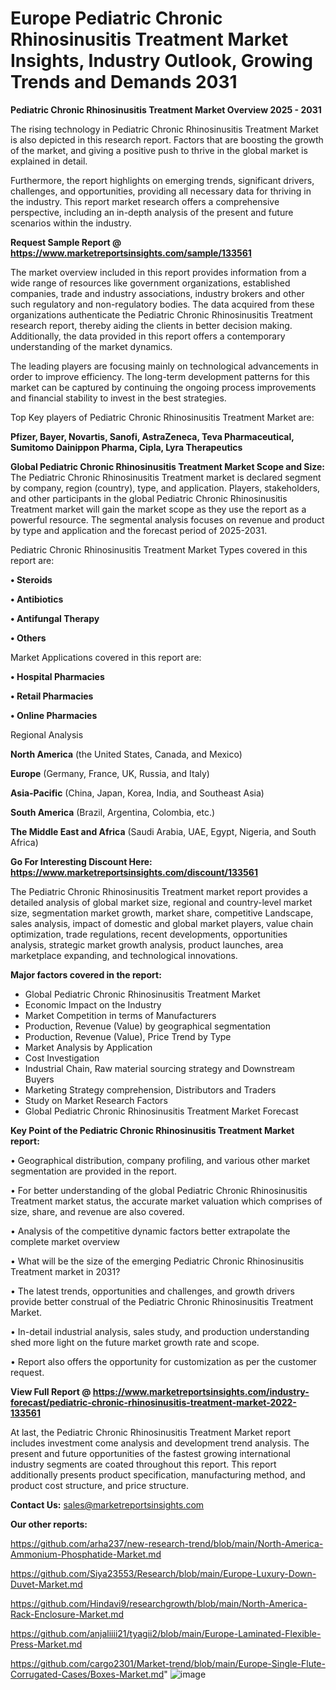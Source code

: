 # Europe Pediatric Chronic Rhinosinusitis Treatment Market Insights, Industry Outlook, Growing Trends and Demands 2031

<Strong> Pediatric Chronic Rhinosinusitis Treatment Market Overview 2025 - 2031</strong>

The rising technology in Pediatric Chronic Rhinosinusitis Treatment Market is also depicted in this research report. Factors that are boosting the growth of the market, and giving a positive push to thrive in the global market is explained in detail.

Furthermore, the report highlights on emerging trends, significant drivers, challenges, and opportunities, providing all necessary data for thriving in the industry. This report market research offers a comprehensive perspective, including an in-depth analysis of the present and future scenarios within the industry.

<strong>Request Sample Report @ <a href=https://www.marketreportsinsights.com/sample/133561>https://www.marketreportsinsights.com/sample/133561</a></strong>

The market overview included in this report provides information from a wide range of resources like government organizations, established companies, trade and industry associations, industry brokers and other such regulatory and non-regulatory bodies. The data acquired from these organizations authenticate the Pediatric Chronic Rhinosinusitis Treatment research report, thereby aiding the clients in better decision making. Additionally, the data provided in this report offers a contemporary understanding of the market dynamics.

The leading players are focusing mainly on technological advancements in order to improve efficiency. The long-term development patterns for this market can be captured by continuing the ongoing process improvements and financial stability to invest in the best strategies.

Top Key players of Pediatric Chronic Rhinosinusitis Treatment Market are:

<strong>Pfizer, Bayer, Novartis, Sanofi, AstraZeneca, Teva Pharmaceutical, Sumitomo Dainippon Pharma, Cipla, Lyra Therapeutics</strong>

<strong><b>Global Pediatric Chronic Rhinosinusitis Treatment Market Scope and Size:</b></strong>
The Pediatric Chronic Rhinosinusitis Treatment market is declared segment by company, region (country), type, and application. Players, stakeholders, and other participants in the global Pediatric Chronic Rhinosinusitis Treatment market will gain the market scope as they use the report as a powerful resource. The segmental analysis focuses on revenue and product by type and application and the forecast period of 2025-2031.

Pediatric Chronic Rhinosinusitis Treatment Market Types covered in this report are:

<strong>• Steroids

• Antibiotics

• Antifungal Therapy

• Others</strong>

Market Applications covered in this report are:

<strong>• Hospital Pharmacies

• Retail Pharmacies

• Online Pharmacies</strong> 

Regional Analysis

<strong>North America</strong> (the United States, Canada, and Mexico)

<strong>Europe</strong> (Germany, France, UK, Russia, and Italy)

<strong>Asia-Pacific</strong> (China, Japan, Korea, India, and Southeast Asia)

<strong>South America</strong> (Brazil, Argentina, Colombia, etc.)

<strong>The Middle East and Africa</strong> (Saudi Arabia, UAE, Egypt, Nigeria, and South Africa)

<strong>Go For Interesting Discount Here: <a href=https://www.marketreportsinsights.com/discount/133561>https://www.marketreportsinsights.com/discount/133561</a></strong>

The Pediatric Chronic Rhinosinusitis Treatment market report provides a detailed analysis of global market size, regional and country-level market size, segmentation market growth, market share, competitive Landscape, sales analysis, impact of domestic and global market players, value chain optimization, trade regulations, recent developments, opportunities analysis, strategic market growth analysis, product launches, area marketplace expanding, and technological innovations.

<strong><b>Major factors covered in the report:</b></strong>
<ul>
  <li>Global Pediatric Chronic Rhinosinusitis Treatment Market </li>
  <li>Economic Impact on the Industry</li>
  <li>Market Competition in terms of Manufacturers</li>
  <li>Production, Revenue (Value) by geographical segmentation</li>
  <li>Production, Revenue (Value), Price Trend by Type</li>
  <li>Market Analysis by Application</li>
  <li>Cost Investigation</li>
  <li>Industrial Chain, Raw material sourcing strategy and Downstream Buyers</li>
  <li>Marketing Strategy comprehension, Distributors and Traders</li>
  <li>Study on Market Research Factors</li>
  <li>Global Pediatric Chronic Rhinosinusitis Treatment Market Forecast</li>
</ul>

<strong><b>Key Point of the Pediatric Chronic Rhinosinusitis Treatment Market report:</b></strong>

• Geographical distribution, company profiling, and various other market segmentation are provided in the report.

• For better understanding of the global Pediatric Chronic Rhinosinusitis Treatment market status, the accurate market valuation which comprises of size, share, and revenue are also covered.

• Analysis of the competitive dynamic factors better extrapolate the complete market overview

• What will be the size of the emerging Pediatric Chronic Rhinosinusitis Treatment market in 2031?

• The latest trends, opportunities and challenges, and growth drivers provide better construal of the Pediatric Chronic Rhinosinusitis Treatment Market.

• In-detail industrial analysis, sales study, and production understanding shed more light on the future market growth rate and scope.

• Report also offers the opportunity for customization as per the customer request.

<strong><b>View Full Report @ <a href=https://www.marketreportsinsights.com/industry-forecast/pediatric-chronic-rhinosinusitis-treatment-market-2022-133561>https://www.marketreportsinsights.com/industry-forecast/pediatric-chronic-rhinosinusitis-treatment-market-2022-133561</a></b></strong>


At last, the Pediatric Chronic Rhinosinusitis Treatment Market report includes investment come analysis and development trend analysis. The present and future opportunities of the fastest growing international industry segments are coated throughout this report. This report additionally presents product specification, manufacturing method, and product cost structure, and price structure.

<strong>Contact Us:</strong>
sales@marketreportsinsights.com

<strong>Our other reports:</strong>

<a href=https://github.com/arha237/new-research-trend/blob/main/North-America-Ammonium-Phosphatide-Market.md>https://github.com/arha237/new-research-trend/blob/main/North-America-Ammonium-Phosphatide-Market.md</a>

<a href=https://github.com/Siya23553/Research/blob/main/Europe-Luxury-Down-Duvet-Market.md>https://github.com/Siya23553/Research/blob/main/Europe-Luxury-Down-Duvet-Market.md</a>

<a href=https://github.com/Hindavi9/researchgrowth/blob/main/North-America-Rack-Enclosure-Market.md>https://github.com/Hindavi9/researchgrowth/blob/main/North-America-Rack-Enclosure-Market.md</a>

<a href=https://github.com/anjaliiii21/tyagii2/blob/main/Europe-Laminated-Flexible-Press-Market.md>https://github.com/anjaliiii21/tyagii2/blob/main/Europe-Laminated-Flexible-Press-Market.md</a>

<a href=https://github.com/cargo2301/Market-trend/blob/main/Europe-Single-Flute-Corrugated-Cases/Boxes-Market.md>https://github.com/cargo2301/Market-trend/blob/main/Europe-Single-Flute-Corrugated-Cases/Boxes-Market.md</a>"
![image](https://github.com/user-attachments/assets/d56a4593-ed53-4c8d-bbb5-7eed0a03aea9)

